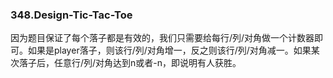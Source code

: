 ### 348.Design-Tic-Tac-Toe

因为题目保证了每个落子都是有效的，我们只需要给每行/列/对角做一个计数器即可。如果是player落子，则该行/列/对角增一，反之则该行/列/对角减一。如果某次落子后，任意行/列/对角达到n或者-n，即说明有人获胜。
